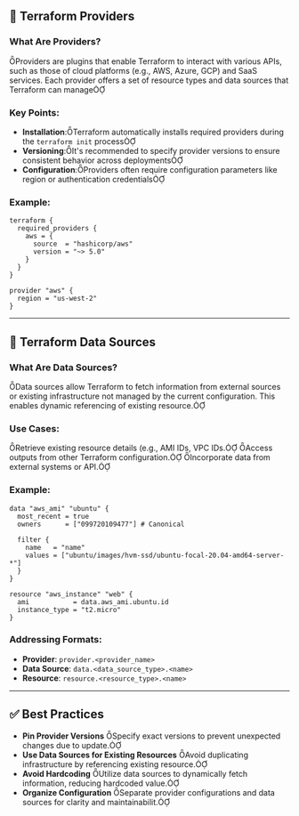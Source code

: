 ## 🔌 Terraform Providers

### What Are Providers?
Providers are plugins that enable Terraform to interact with various APIs, such as those of cloud platforms (e.g., AWS, Azure, GCP) and SaaS services. Each provider offers a set of resource types and data sources that Terraform can manage

### Key Points:

- **Installation**:Terraform automatically installs required providers during the `terraform init` process
- **Versioning**:It's recommended to specify provider versions to ensure consistent behavior across deployments
- **Configuration**:Providers often require configuration parameters like region or authentication credentials

### Example:

```hcl
terraform {
  required_providers {
    aws = {
      source  = "hashicorp/aws"
      version = "~> 5.0"
    }
  }
}

provider "aws" {
  region = "us-west-2"
}
```

---

## 📡 Terraform Data Sources

### What Are Data Sources?
Data sources allow Terraform to fetch information from external sources or existing infrastructure not managed by the current configuration. This enables dynamic referencing of existing resource.

### Use Cases:

 Retrieve existing resource details (e.g., AMI IDs, VPC IDs.
 Access outputs from other Terraform configuration.
 Incorporate data from external systems or API.

### Example:

```hcl
data "aws_ami" "ubuntu" {
  most_recent = true
  owners      = ["099720109477"] # Canonical

  filter {
    name   = "name"
    values = ["ubuntu/images/hvm-ssd/ubuntu-focal-20.04-amd64-server-*"]
  }
}

resource "aws_instance" "web" {
  ami           = data.aws_ami.ubuntu.id
  instance_type = "t2.micro"
}
```

### Addressing Formats:

- **Provider**: `provider.<provider_name>`
- **Data Source**: `data.<data_source_type>.<name>`
- **Resource**: `resource.<resource_type>.<name>`

---

## ✅ Best Practices

- **Pin Provider Versions** Specify exact versions to prevent unexpected changes due to update.
- **Use Data Sources for Existing Resources** Avoid duplicating infrastructure by referencing existing resource.
- **Avoid Hardcoding** Utilize data sources to dynamically fetch information, reducing hardcoded value.
- **Organize Configuration** Separate provider configurations and data sources for clarity and maintainabilit.
